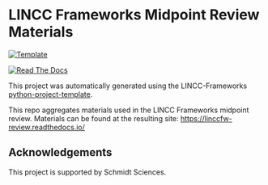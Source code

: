 # LINCC Frameworks Midpoint Review Materials

[![Template](https://img.shields.io/badge/Template-LINCC%20Frameworks%20Python%20Project%20Template-brightgreen)](https://lincc-ppt.readthedocs.io/en/latest/)

[![Read The Docs](https://img.shields.io/readthedocs/linccfw-review)](https://linccfw-review.readthedocs.io/)

This project was automatically generated using the LINCC-Frameworks 
[python-project-template](https://github.com/lincc-frameworks/python-project-template).

This repo aggregates materials used in the LINCC Frameworks midpoint review. 
Materials can be found at the resulting site: https://linccfw-review.readthedocs.io/


## Acknowledgements

This project is supported by Schmidt Sciences.
